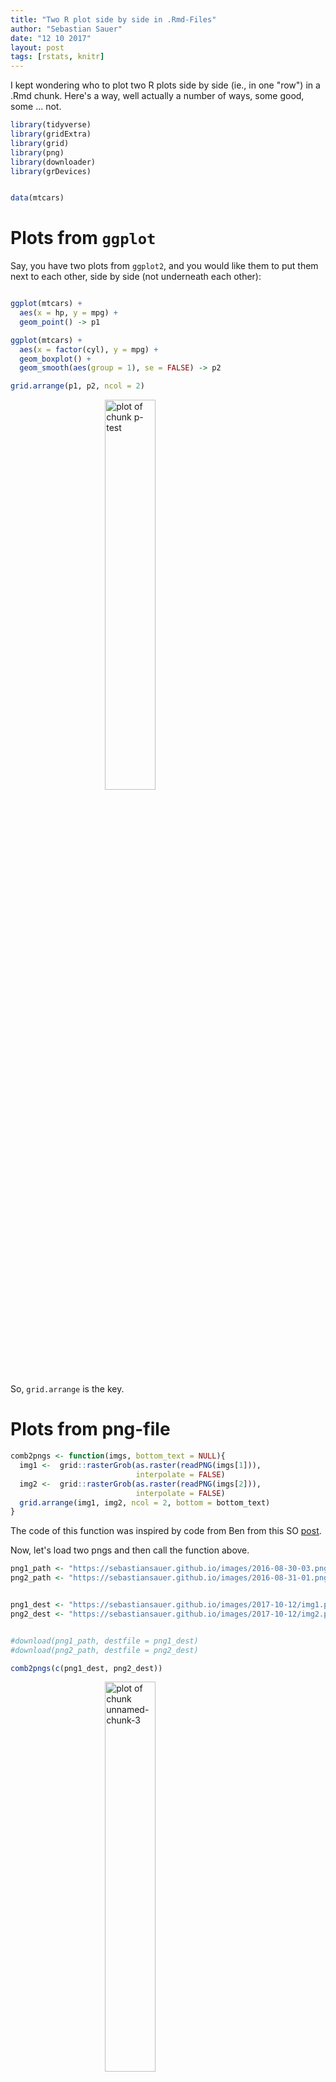 ```yaml
---
title: "Two R plot side by side in .Rmd-Files"
author: "Sebastian Sauer"
date: "12 10 2017"
layout: post
tags: [rstats, knitr]
---
```







I kept wondering who to plot two R plots side by side (ie., in one "row") in a .Rmd chunk. Here's a way, well actually a number of ways, some good, some ... not.


```r
library(tidyverse)
library(gridExtra)
library(grid)
library(png)
library(downloader)
library(grDevices)


data(mtcars)
```


# Plots from `ggplot`

Say, you have two plots from `ggplot2`, and you would like them to put them next to each other, side by side (not underneath each other):


```r

ggplot(mtcars) +
  aes(x = hp, y = mpg) +
  geom_point() -> p1

ggplot(mtcars) +
  aes(x = factor(cyl), y = mpg) +
  geom_boxplot() +
  geom_smooth(aes(group = 1), se = FALSE) -> p2

grid.arrange(p1, p2, ncol = 2)
```

<img src="https://sebastiansauer.github.io/images/2017-10-12/p-test-1.png" title="plot of chunk p-test" alt="plot of chunk p-test" width="40%" style="display: block; margin: auto;" />

So, `grid.arrange` is the key.

# Plots from png-file



```r
comb2pngs <- function(imgs, bottom_text = NULL){
  img1 <-  grid::rasterGrob(as.raster(readPNG(imgs[1])),
                            interpolate = FALSE)
  img2 <-  grid::rasterGrob(as.raster(readPNG(imgs[2])),
                            interpolate = FALSE)
  grid.arrange(img1, img2, ncol = 2, bottom = bottom_text)
}
```


The code of this function was inspired by code from Ben
from this SO [post](https://stackoverflow.com/questions/25415365/insert-side-by-side-png-images-using-knitr).

Now, let's load two pngs and then call the function above.



```r
png1_path <- "https://sebastiansauer.github.io/images/2016-08-30-03.png"
png2_path <- "https://sebastiansauer.github.io/images/2016-08-31-01.png"


png1_dest <- "https://sebastiansauer.github.io/images/2017-10-12/img1.png"
png2_dest <- "https://sebastiansauer.github.io/images/2017-10-12/img2.png"


#download(png1_path, destfile = png1_dest)
#download(png2_path, destfile = png2_dest)

comb2pngs(c(png1_dest, png2_dest))
```

<img src="https://sebastiansauer.github.io/images/2017-10-12/unnamed-chunk-3-1.png" title="plot of chunk unnamed-chunk-3" alt="plot of chunk unnamed-chunk-3" width="40%" style="display: block; margin: auto;" />

This works, it produces two plots from png files side by side.

# Two plots side-by-side the knitr way. Does not work.

But what about the standard knitr way?


```r
knitr::include_graphics(c(png1_dest,png2_dest))
```

<img src=""https://sebastiansauer.github.io/images/2017-10-12/img1.png" title="plot of chunk unnamed-chunk-4" alt="plot of chunk unnamed-chunk-4" width="30%" style="display: block; margin: auto;" /><img src=""https://sebastiansauer.github.io/images/2017-10-12/img2.png" title="plot of chunk unnamed-chunk-4" alt="plot of chunk unnamed-chunk-4" width="30%" style="display: block; margin: auto;" />

Does not work.

Maybe with only one value for `out.width?`?


```r
knitr::include_graphics(c(png1_dest, png2_dest))
```

<img src="https://sebastiansauer.github.io/images/2017-10-12/img1.png" title="plot of chunk unnamed-chunk-5" alt="plot of chunk unnamed-chunk-5" width="30%" style="display: block; margin: auto;" /><img src="https://sebastiansauer.github.io/images/2017-10-12/img2.png" title="plot of chunk unnamed-chunk-5" alt="plot of chunk unnamed-chunk-5" width="30%" style="display: block; margin: auto;" />



Nope. Does not work.


Does not work either, despite [some saying so](http://www.zevross.com/blog/2017/06/19/tips-and-tricks-for-working-with-images-and-figures-in-r-markdown-documents/).


Maybe two times `include_graphics`?


```r
imgs <- c(png1_dest, png2_dest)
imgs
#> [1] "https://sebastiansauer.github.io/images/2017-10-12/img1.png"
#> [2] "https://sebastiansauer.github.io/images/2017-10-12/img2.png"

knitr::include_graphics(png1_dest);  knitr::include_graphics(png2_dest)
```

<img src="https://sebastiansauer.github.io/images/2017-10-12/img1.png" title="plot of chunk unnamed-chunk-6" alt="plot of chunk unnamed-chunk-6" width="20%" style="display: block; margin: auto;" /><img src="https://sebastiansauer.github.io/images/2017-10-12/img2.png" title="plot of chunk unnamed-chunk-6" alt="plot of chunk unnamed-chunk-6" width="20%" style="display: block; margin: auto;" />


# An insight why `include_graphics` fails

No avail. Looking at the html code in the md-file which is produced by the knitr -call shows one interesting point: all this version of `include_graphics` produce the same code. And all have this `style="display: block; margin: auto;"` part in it. That obviously created problems. I am unsure who to convince `include_graphics` to divorce from this argument. I tried some versions of the chunk argument `fig.show = hold`, but to no avail.



# Plain markdown works

Try this code
```![](https://sebastiansauer.github.io/images/2017-10-12/img1.png){ width=30% } ![](https://sebastiansauer.github.io/images/2017-10-12/img2.png){ width=40% }
```
The two commands `![]...` need not appear in one row. However, no new paragraph may separate them (no blank line between, otherwise the images will appear one below the other).

![](https://sebastiansauer.github.io/images/2017-10-12/img1.png){ width=30% }
![](https://sebastiansauer.github.io/images/2017-10-12/img2.png){ width=40% }

Works. But the markdown way does not give the fill comfort and power. So, that's not quite perfect.


# Conclusion

A partial solution is there; but it's not optimal. There wil most probably be different alternatives. For example, using plain html or Latex. But it's a kind of pity, the `include_graphics` call does not work as expected (by me).
